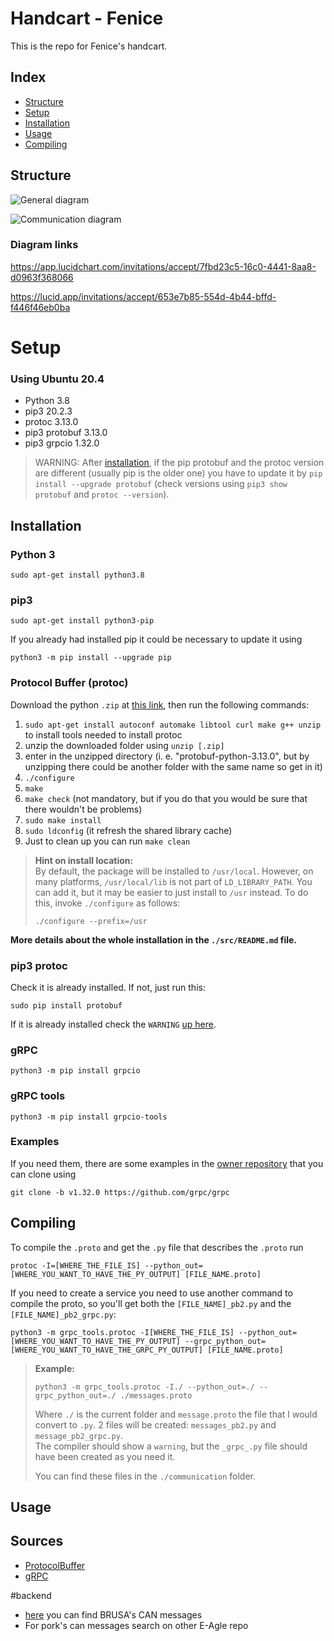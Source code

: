 # Handcart - Fenice
This is the repo for Fenice's handcart.

## Index
- [Structure](#structure)
- [Setup](#setup)
- [Installation](#installation)
- [Usage](#usage)
- [Compiling](#compiling)

## Structure
![General diagram](https://app.lucidchart.com/publicSegments/view/5d5eb5a3-77bc-44d1-b641-f867606ba91e/image.jpeg)

![Communication diagram](https://lucid.app/publicSegments/view/ad0abc76-47aa-48bb-9229-563d7b6c2a0f/image.jpeg)

### Diagram links
https://app.lucidchart.com/invitations/accept/7fbd23c5-16c0-4441-8aa8-d0963f368066

https://lucid.app/invitations/accept/653e7b85-554d-4b44-bffd-f446f46eb0ba


# Setup

### Using Ubuntu 20.4

- Python 3.8
- pip3 20.2.3
- protoc 3.13.0
- pip3 protobuf 3.13.0
- pip3 grpcio 1.32.0

> WARNING: After [installation](#installation), if the pip protobuf and the
> protoc version are different (usually pip is the older one) you have to
> update it by `pip install --upgrade protobuf`
> (check versions using `pip3 show protobuf` and `protoc --version`).

## Installation

### Python 3
    sudo apt-get install python3.8

### pip3
    sudo apt-get install python3-pip
    
If you already had installed pip it could be necessary to update it using

    python3 -m pip install --upgrade pip

### Protocol Buffer (protoc)
Download the python `.zip` at
[this link](https://github.com/protocolbuffers/protobuf/releases),
then run the following commands:
1. `sudo apt-get install autoconf automake libtool curl make g++ unzip` to install
   tools needed to install protoc
2. unzip the downloaded folder using `unzip [.zip]`
3. enter in the unzipped directory (i. e. "protobuf-python-3.13.0", but by
   unzipping there could be another folder with the same name so get in it)
4. `./configure`
5. `make`
6. `make check` (not mandatory, but if you do that you would be sure
   that there wouldn't be problems)
7. `sudo make install`
8. `sudo ldconfig` (it refresh the shared library cache)
9. Just to clean up you can run `make clean`

> **Hint on install location:**<br>
> By default, the package will be installed to `/usr/local`.  However,
> on many platforms, `/usr/local/lib` is not part of `LD_LIBRARY_PATH`.
> You can add it, but it may be easier to just install to `/usr` instead.
> To do this, invoke `./configure` as follows:
>
>     ./configure --prefix=/usr

**More details about the whole installation in the `./src/README.md` file.**

### pip3 protoc
Check it is already installed. If not, just run this:
    
    sudo pip install protobuf
    
If it is already installed check the `WARNING` [up here](#using-ubuntu-20.4).

### gRPC
    python3 -m pip install grpcio
    
### gRPC tools
    python3 -m pip install grpcio-tools
    
### Examples
If you need them, there are some examples in the
[owner repository](https://github.com/grpc/grpc) that you can clone using
    
    git clone -b v1.32.0 https://github.com/grpc/grpc

## Compiling
To compile the `.proto` and get the `.py` file that describes the `.proto` run

    protoc -I=[WHERE_THE_FILE_IS] --python_out=[WHERE_YOU_WANT_TO_HAVE_THE_PY_OUTPUT] [FILE_NAME.proto]

If you need to create a service you need to use another command to compile the proto,
so you'll get both the `[FILE_NAME]_pb2.py` and the `[FILE_NAME]_pb2_grpc.py`:

    python3 -m grpc_tools.protoc -I[WHERE_THE_FILE_IS] --python_out=[WHERE_YOU_WANT_TO_HAVE_THE_PY_OUTPUT] --grpc_python_out=[WHERE_YOU_WANT_TO_HAVE_THE_GRPC_PY_OUTPUT] [FILE_NAME.proto]
    
> **Example:**
>
>     python3 -m grpc_tools.protoc -I./ --python_out=./ --grpc_python_out=./ ./messages.proto
>
> Where `./` is the current folder and `message.proto` the file that I would
> convert to `.py`.
> 2 files will be created: `messages_pb2.py` and `message_pb2_grpc.py`.<br>
> The compiler should show a `warning`, but the `_grpc_.py` file should have been
> created as you need it.
>
> You can find these files in the `./communication` folder.

## Usage



## Sources
- [ProtocolBuffer](https://developers.google.com/protocol-buffers)
- [gRPC](https://grpc.io/)

#backend
- [here](https://www.brusa.biz/_files/drive/02_Energy/Chargers/NLG5/NLG5_BRUSA.html) you can find BRUSA's CAN messages
- For pork's can messages search on other E-Agle repo